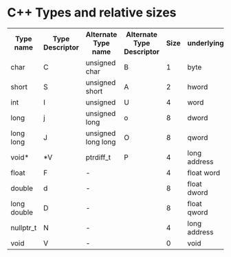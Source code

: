 <h1>C++ Types and relative sizes</h1>

<table>
  <tr>
    <th>Type name</th>
    <th>Type Descriptor</th>
    <th>Alternate Type name</td>
    <th>Alternate Type Descriptor</th>
    <th>Size</th>
    <th>underlying</th>
  </tr>
  <tr>
    <td>char</td>
    <td>C</td>
    <td>unsigned char</td>
    <td>B</td>
    <td>1</td>
    <td>byte</td>
  </tr>
  <tr>
    <td>short</td>
    <td>S</td>
    <td>unsigned short</td>
    <td>A</td>
    <td>2</td>
    <td>hword</td>
  </tr>
  <tr>
    <td>int</td>
    <td>I</td>
    <td>unsigned</td>
    <td>U</td>
    <td>4</td>
    <td>word</td>
  </tr>
  <tr>
    <td>long</td>
    <td>j</td>
    <td>unsigned long</td>
    <td>o</td>
    <td>8</td>
    <td>dword</td>
  </tr>
  <tr>
    <td>long long</td>
    <td>J</td>
    <td>unsigned long long</td>
    <td>O</td>
    <td>8</td>
    <td>qword</td>
  </tr>
  <tr>
    <td>void*</td>
    <td>*V</td>
    <td>ptrdiff_t</td>
    <td>P</td>
    <td>4</td>
    <td>long address</td>
  </tr>
  <tr>
    <td>float</td>
    <td>F</td>
    <td colspan="2">-</td>
    <td>4</td>
    <td>float word</td>
  </tr>
  <tr>
    <td>double</td>
    <td>d</td>
    <td colspan="2">-</td>
    <td>8</td>
    <td>float dword</td>
  </tr>
  <tr>
    <td>long double</td>
    <td>D</td>
    <td colspan="2">-</td>
    <td>8</td>
    <td>float qword</td>
  </tr>
  <tr>
    <td>nullptr_t</td>
    <td>N</td>
    <td colspan="2">-</td>
    <td>4</td>
    <td>long address</td>
  </tr>
  <tr>
    <td>void</td>
    <td>V</td>
    <td colspan="2">-</td>
    <td>0</td>
    <td>void</td>
  </tr>
</table>
